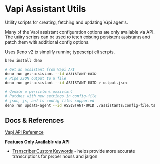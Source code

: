# Vapi Assistant Utils

Utility scripts for creating, fetching and updating Vapi agents.

Many of the Vapi assistant configuration options are only available via API.
The utility scripts can be used to fetch existing persistent assistants
and patch them with additional config options.

Uses Deno v2 to simplify running typescript cli scripts.

```bash
brew install deno

# Get an assistant from Vapi API
deno run get-assistant --id ASSISTANT-UUID
# Pipe JSON output to a file
deno run get-assistant --id ASSISTANT-UUID > output.json

# Update a persistent assistant
# Patches with new settings in config-file
# json, js, and ts config files supported
deno run update-agent --id ASSISTANT-UUID ./assistants/config-file.ts
```

## Docs & References

[Vapi API Reference](https://docs.vapi.ai/api-reference/assistants/get-assistant)

**Features Only Available via API**

- [Transcriber Custom Keywords](https://docs.vapi.ai/customization/custom-keywords) - helps provide more accurate transcriptions for proper nouns and jargon